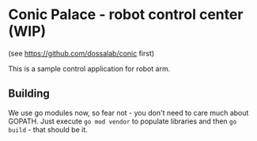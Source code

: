 # Conic Palace - robot control center (WIP)

(see https://github.com/dossalab/conic first)

This is a sample control application for robot arm.

## Building

We use go modules now, so fear not - you don't need to care much about GOPATH. Just execute `go mod vendor` to populate libraries and then `go build` - that should be it.

